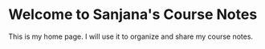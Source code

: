 # Welcome to Sanjana's Course Notes

This is my home page. I will use it to organize and share my course notes.